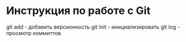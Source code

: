 # Инструкция по работе с Git
git add - добавить версионность
git init - инициализировать
git log - просмотр коммиттов
